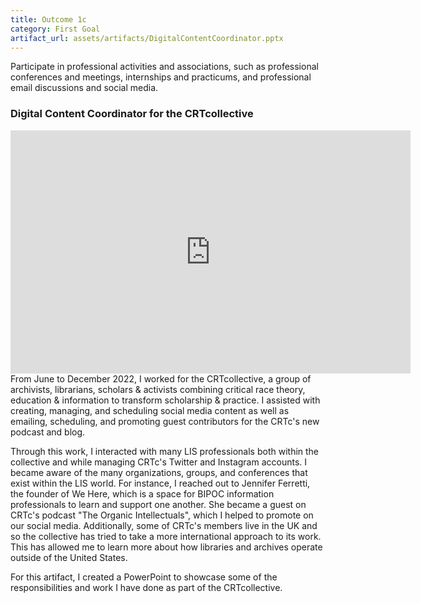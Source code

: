 ```yaml
---
title: Outcome 1c
category: First Goal
artifact_url: assets/artifacts/DigitalContentCoordinator.pptx
---
```

Participate in professional activities and associations, such as professional conferences and meetings, internships and practicums, and professional email discussions and social media.

### **Digital Content Coordinator for the CRTcollective** ###
<iframe src="https://docs.google.com/presentation/d/e/2PACX-1vStWwxtdz9Hjor7xjFrF35LWqeHtYPcHdfIGQbNLYzZgwRraFEuQF1WRktqz1HY5A/embed?start=false&loop=false&delayms=3000" frameborder="0" width="640" height="389" allowfullscreen="true" mozallowfullscreen="true" webkitallowfullscreen="true"></iframe>
From June to December 2022, I worked for the CRTcollective, a group of archivists, librarians, scholars & activists combining critical race theory, education & information to transform scholarship & practice. I assisted with creating, managing, and scheduling social media content as well as emailing, scheduling, and promoting guest contributors for the CRTc's new podcast and blog. 

Through this work, I interacted with many LIS professionals both within the collective and while managing CRTc's Twitter and Instagram accounts. I became aware of the many organizations, groups, and conferences that exist within the LIS world. For instance, I reached out to Jennifer Ferretti, the founder of We Here, which is a space for BIPOC information professionals to learn and support one another. She became a guest on CRTc's podcast "The Organic Intellectuals", which I helped to promote on our social media. Additionally, some of CRTc's members live in the UK and so the collective has tried to take a more international approach to its work. This has allowed me to learn more about how libraries and archives operate outside of the United States. 

For this artifact, I created a PowerPoint to showcase some of the responsibilities and work I have done as part of the CRTcollective. 

